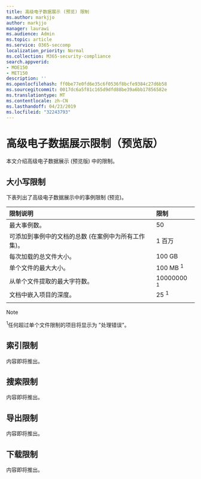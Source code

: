 ```yaml
---
title: 高级电子数据展示 (预览) 限制
ms.author: markjjo
author: markjjo
manager: laurawi
ms.audience: Admin
ms.topic: article
ms.service: O365-seccomp
localization_priority: Normal
ms.collection: M365-security-compliance
search.appverid:
- MOE150
- MET150
description: ''
ms.openlocfilehash: ff0be77e0fd6e35c6f0536f8bcfe9384c27d6b58
ms.sourcegitcommit: 0017dc6a5f81c165d9dfd88be39a6bb17856582e
ms.translationtype: MT
ms.contentlocale: zh-CN
ms.lasthandoff: 04/23/2019
ms.locfileid: "32243793"
---
```

# <a name="limits-in-advanced-ediscovery-preview"></a>高级电子数据展示限制（预览版）

本文介绍高级电子数据展示 (预览版) 中的限制。

## <a name="case-limits"></a>大小写限制

下表列出了高级电子数据展示中的事例限制 (预览)。

|**限制说明**|**限制**|
  |:-----|:-----|
  |最大事例数。  <br/> |50  <br/> |
  |可添加到事例中的文档的总数 (在案例中为所有工作集)。  <br/> |1 百万  <br/> |
  |每次加载的总文件大小。  <br/> |100 GB  <br/> |
  |单个文件的最大大小。   <br/> |100 MB <sup>1</sup> <br/> |
  |从单个文件提取的最大字符数。  <br/> |10000000 <sup>1</sup> <br/> |
  |文档中嵌入项目的深度。  <br/> |25 <sup>1</sup> <br/> |
|||
 > [!NOTE]
> <sup>1</sup>任何超过单个文件限制的项目将显示为 "处理错误"。 

## <a name="indexing-limits"></a>索引限制

内容即将推出。

## <a name="search-limits"></a>搜索限制

内容即将推出。

## <a name="export-limits"></a>导出限制

内容即将推出。

## <a name="download-limits"></a>下载限制

内容即将推出。

